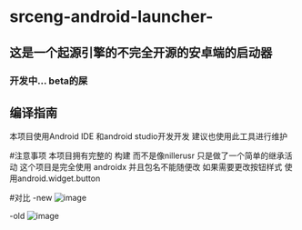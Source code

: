 # srceng-android-launcher-

## 这是一个起源引擎的不完全开源的安卓端的启动器
### 开发中... beta的屎

## 编译指南
本项目使用Android IDE 和android studio开发开发 建议也使用此工具进行维护

#注意事项
本项目拥有完整的 构建 而不是像nillerusr 只是做了一个简单的继承活动
这个项目是完全使用 androidx 并且包名不能随便改
如果需要更改按钮样式 使用android.widget.button

#对比 
-new
![image](https://github.com/2376780283/srceng-android-launcher-/blob/main/img/new.jpg)

-old
![image](https://github.com/2376780283/srceng-android-launcher-/blob/main/img/shit.jpg)